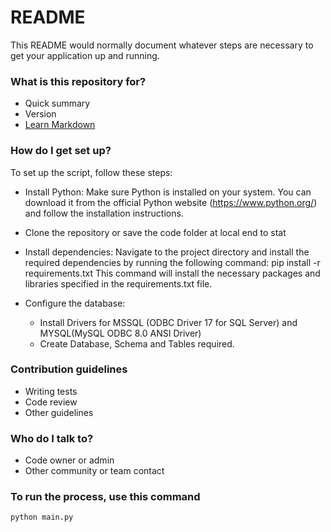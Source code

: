 # README #

This README would normally document whatever steps are necessary to get your application up and running.

### What is this repository for? ###

* Quick summary
* Version
* [Learn Markdown](https://bitbucket.org/tutorials/markdowndemo)

### How do I get set up? ###

To set up the script, follow these steps:

* Install Python: Make sure Python is installed on your system. You can download it from the official Python website (https://www.python.org/) and follow the   installation instructions.

* Clone the repository or save the code folder at local end to stat

* Install dependencies: Navigate to the project directory and install the required dependencies by running the following command:
  pip install -r requirements.txt
  This command will install the necessary packages and libraries specified in the requirements.txt file.

* Configure the database:
  * Install Drivers for MSSQL (ODBC Driver 17 for SQL Server) and MYSQL(MySQL ODBC 8.0 ANSI Driver) 
  * Create Database, Schema and Tables required.

### Contribution guidelines ###

* Writing tests
* Code review
* Other guidelines

### Who do I talk to? ###

* Code owner or admin
* Other community or team contact

### To run the process, use this command
``` python main.py ```